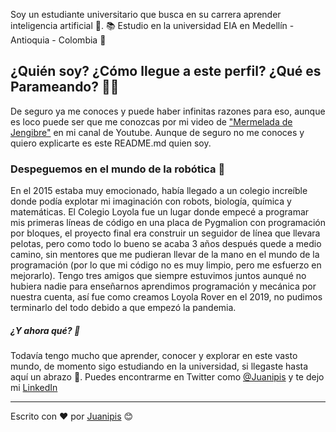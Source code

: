 Soy un estudiante universitario que busca en su carrera aprender inteligencia artificial 🤖. 📚 Estudio en la universidad EIA en Medellín - Antioquia - Colombia 🚩

## ¿Quién soy? ¿Cómo llegue a este perfil? ¿Qué es Parameando? 🤔🤔
De seguro ya me conoces y puede haber infinitas razones para eso, aunque es loco puede ser que me conozcas por mi video de ["Mermelada de Jengibre"](https://www.youtube.com/watch?v=btrEvnV_pSc) en mi canal de Youtube. Aunque de seguro no me conoces y quiero explicarte es este README.md quien soy.

### Despeguemos en el mundo de la robótica 🚀
En el 2015 estaba muy emocionado, había llegado a un colegio increíble donde podía explotar mi imaginación con robots, biología, química y matemáticas. El Colegio Loyola fue un lugar donde empecé a programar mis primeras líneas de código en una placa de Pygmalion con programación por bloques, el proyecto final era construir un seguidor de línea que llevara pelotas, pero como todo lo bueno se acaba 3 años después quede a medio camino, sin mentores que me pudieran llevar de la mano en el mundo de la programación (por lo que mi código no es muy limpio, pero me esfuerzo en mejorarlo).
Tengo tres amigos que siempre estuvimos juntos aunqué no hubiera nadie para enseñarnos aprendimos programación y mecánica por nuestra cuenta, así fue como creamos Loyola Rover en el 2019, no pudimos terminarlo del todo debido a que empezó la pandemia.

##### ¿Y ahora qué? 🤨
Todavía tengo mucho que aprender, conocer y explorar en este vasto mundo, de momento sigo estudiando en la universidad, si llegaste hasta aquí un abrazo 🤗. Puedes encontrarme en Twitter como [@Juanipis](https://twitter.com/Juanipis) y te dejo mi [LinkedIn](https://www.linkedin.com/in/juanipis/)

---
Escrito con ❤️ por [Juanipis](https://github.com/Juanipis) 😊
